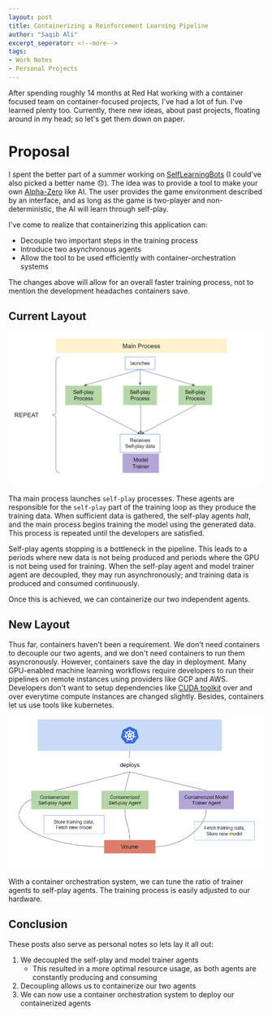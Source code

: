 ```yaml
---
layout: post
title: Containerizing a Reinforcement Learning Pipeline
author: "Saqib Ali"
excerpt_seperator: <!--more-->
tags:
- Work Notes
- Personal Projects
---
```


After spending roughly 14 months at Red Hat working with a container focused team on container-focused projects, I've had a lot of fun. I've learned plenty too. Currently, there new ideas, about past projects, floating around in my head; so let's get them down on paper.

# Proposal

I spent the better part of a summer working on [SelfLearningBots](https://github.com/saqibali-2k/SelfLearningBots) (I could've also picked a better name 😞). The idea was to provide a tool to make your own [Alpha-Zero](https://en.wikipedia.org/wiki/AlphaZero) like AI.
The user provides the game environment described by an interface, and as long as the game is two-player and non-deterministic, the AI will learn through self-play.

I've come to realize that containerizing this application can:
* Decouple two important steps in the training process
* Introduce two asynchronous agents
* Allow the tool to be used efficiently with container-orchestration systems

The changes above will allow for an overall faster training process, not to mention the development headaches containers save.

## Current Layout
![Current Layout](/assets/imgs/containerizing-ml/Before.png "Current Layout")

Tha main process launches `self-play` processes. These agents are responsible for the `self-play` part of the training loop as they produce the training data. When sufficient data is gathered, the self-play agents *halt*, and the main process begins training the model using the generated data. This process is repeated until the developers are satisfied. 

Self-play agents stopping is a bottleneck in the pipeline. This leads to a periods where new data is not being produced and periods where the GPU is not being used for training. When the self-play agent and model trainer agent are decoupled, they may run asynchronously; and training data is produced and consumed continuously.

Once this is achieved, we can containerize our two independent agents. 

## New Layout

Thus far, containers haven't been a requirement. We don't need containers to decouple our two agents, and we don't need containers to run them asyncronously. However, containers save the day in deployment. Many GPU-enabled machine learning workflows require developers to run their pipelines on remote instances using providers like GCP and AWS. Developers don't want to setup dependencies like [CUDA toolkit](https://developer.nvidia.com/cuda-toolkit) over and over everytime  compute instances are changed slightly. Besides, containers let us use tools like kubernetes. 

![New Layout](/assets/imgs/containerizing-ml/After.png "New Layout")

With a container orchestration system, we can tune the ratio of trainer agents to self-play agents. The training process is easily adjusted to our hardware.

## Conclusion

These posts also serve as personal notes so lets lay it all out:
1. We decoupled the self-play and model trainer agents
    * This resulted in a more optimal resource usage, as both agents are constantly producing and consuming
1. Decoupling allows us to containerize our two agents
1. We can now use a container orchestration system to deploy our containerized agents

